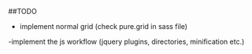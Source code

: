 ##TODO
  - implement normal grid (check pure.grid in sass file)

  -implement the js workflow (jquery plugins, directories, minification etc.)